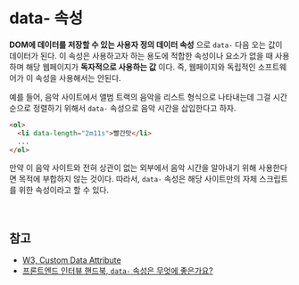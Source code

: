 # data- 속성

**DOM에 데이터를 저장할 수 있는 사용자 정의 데이터 속성** 으로 `data-` 다음 오는 값이 데이터가 된다. 이 속성은 사용하고자 하는 용도에 적합한 속성이나 요소가 없을 때 사용하며 해당 웹페이지가 **독자적으로 사용하는 값** 이다. 즉, 웹페이지와 독립적인 소프트웨어가 이 속성을 사용해서는 안된다.

예를 들어, 음악 사이트에서 앨범 트랙의 음악을 리스트 형식으로 나타내는데 그걸 시간 순으로 정렬하기 위해서 `data-` 속성으로 음악 시간을 삽입한다고 하자.

```html
<ol>
  <li data-length="2m11s">빨간맛</li>
  ...
</ol>
```

만약 이 음악 사이트와 전혀 상관이 없는 외부에서 음악 시간을 알아내기 위해 사용한다면 목적에 부합하지 않는 것이다. 따라서, `data-` 속성은 해당 사이트만의 자체 스크립트를 위한 속성이라고 할 수 있다.

<br>

## 참고

* [W3, Custom Data Attribute](https://www.w3.org/TR/2011/WD-html5-20110525/elements.html#custom-data-attribute)
* [프론트엔드 인터뷰 핸드북, `data-` 속성은 무엇에 좋은가요?](https://www.frontendinterviewhandbook.com/kr/html-questions/#data-%EC%86%8D%EC%84%B1%EC%9D%80-%EB%AC%B4%EC%97%87%EC%97%90-%EC%A2%8B%EC%9D%80%EA%B0%80%EC%9A%94)


